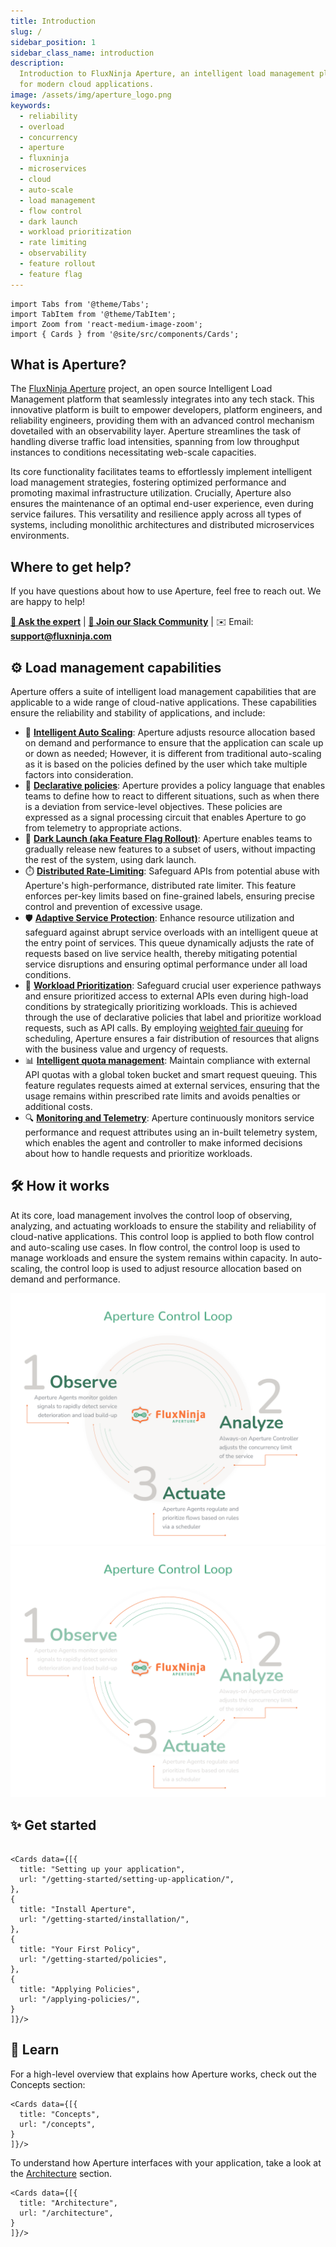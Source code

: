 ```yaml
---
title: Introduction
slug: /
sidebar_position: 1
sidebar_class_name: introduction
description:
  Introduction to FluxNinja Aperture, an intelligent load management platform
  for modern cloud applications.
image: /assets/img/aperture_logo.png
keywords:
  - reliability
  - overload
  - concurrency
  - aperture
  - fluxninja
  - microservices
  - cloud
  - auto-scale
  - load management
  - flow control
  - dark launch
  - workload prioritization
  - rate limiting
  - observability
  - feature rollout
  - feature flag
---
```


```mdx-code-block
import Tabs from '@theme/Tabs';
import TabItem from '@theme/TabItem';
import Zoom from 'react-medium-image-zoom';
import { Cards } from '@site/src/components/Cards';
```

## What is Aperture?

The [FluxNinja Aperture](https://github.com/fluxninja/aperture) project, an open
source Intelligent Load Management platform that seamlessly integrates into any
tech stack. This innovative platform is built to empower developers, platform
engineers, and reliability engineers, providing them with an advanced control
mechanism dovetailed with an observability layer. Aperture streamlines the task
of handling diverse traffic load intensities, spanning from low throughput
instances to conditions necessitating web-scale capacities.

Its core functionality facilitates teams to effortlessly implement intelligent
load management strategies, fostering optimized performance and promoting
maximal infrastructure utilization. Crucially, Aperture also ensures the
maintenance of an optimal end-user experience, even during service failures.
This versatility and resilience apply across all types of systems, including
monolithic architectures and distributed microservices environments.

<!-- vale off -->

## Where to get help?

<!-- vale on -->

If you have questions about how to use Aperture, feel free to reach out. We are
happy to help!

<!-- vale off -->

[**💬 Ask the expert**](https://calendly.com/desaijai/fluxninja-meeting) |
[**👥 Join our Slack Community**](https://join.slack.com/t/fluxninja-aperture/shared_invite/zt-1vm2t2yjb-AG8rzKkB5TpPmqihJB6YYw)
| ✉️ Email: [**support@fluxninja.com**](mailto:support@fluxninja.com)

<!-- vale on -->

## ⚙️ Load management capabilities

Aperture offers a suite of intelligent load management capabilities that are
applicable to a wide range of cloud-native applications. These capabilities
ensure the reliability and stability of applications, and include:

- 🔀
  [**Intelligent Auto Scaling**](./applying-policies/auto-scale/auto-scale.md):
  Aperture adjusts resource allocation based on demand and performance to ensure
  that the application can scale up or down as needed; However, it is different
  from traditional auto-scaling as it is based on the policies defined by the
  user which take multiple factors into consideration.
- 📝 [**Declarative policies**](./concepts/policy/policy.md): Aperture provides
  a policy language that enables teams to define how to react to different
  situations, such as when there is a deviation from service-level objectives.
  These policies are expressed as a signal processing circuit that enables
  Aperture to go from telemetry to appropriate actions.
- 🚀
  [**Dark Launch (aka Feature Flag Rollout)**](./applying-policies/feature-rollout/feature-rollout.md):
  Aperture enables teams to gradually release new features to a subset of users,
  without impacting the rest of the system, using dark launch.
- ⏱️
  [**Distributed Rate-Limiting**](./applying-policies/rate-limiting/rate-limiting.md):
  Safeguard APIs from potential abuse with Aperture's high-performance,
  distributed rate limiter. This feature enforces per-key limits based on
  fine-grained labels, ensuring precise control and prevention of excessive
  usage.
- 🛡️
  [**Adaptive Service Protection**](./applying-policies/service-protection/basic-service-protection.md):
  Enhance resource utilization and safeguard against abrupt service overloads
  with an intelligent queue at the entry point of services. This queue
  dynamically adjusts the rate of requests based on live service health, thereby
  mitigating potential service disruptions and ensuring optimal performance
  under all load conditions.
- 🎯
  [**Workload Prioritization**](./applying-policies/service-protection/workload-prioritization.md):
  Safeguard crucial user experience pathways and ensure prioritized access to
  external APIs even during high-load conditions by strategically prioritizing
  workloads. This is achieved through the use of declarative policies that label
  and prioritize workload requests, such as API calls. By employing
  [weighted fair queuing](https://en.wikipedia.org/wiki/Weighted_fair_queueing)
  for scheduling, Aperture ensures a fair distribution of resources that aligns
  with the business value and urgency of requests.
- 📊
  [**Intelligent quota management**](./applying-policies/quota-scheduler/quota-scheduler.md):
  Maintain compliance with external API quotas with a global token bucket and
  smart request queuing. This feature regulates requests aimed at external
  services, ensuring that the usage remains within prescribed rate limits and
  avoids penalties or additional costs.
- 🔍 [**Monitoring and Telemetry**](./reference/observability/observability.md):
  Aperture continuously monitors service performance and request attributes
  using an in-built telemetry system, which enables the agent and controller to
  make informed decisions about how to handle requests and prioritize workloads.

## 🛠️ How it works

At its core, load management involves the control loop of observing, analyzing,
and actuating workloads to ensure the stability and reliability of cloud-native
applications. This control loop is applied to both flow control and auto-scaling
use cases. In flow control, the control loop is used to manage workloads and
ensure the system remains within capacity. In auto-scaling, the control loop is
used to adjust resource allocation based on demand and performance.

![Aperture Control Loop](assets/img/oaalight.png#gh-light-mode-only)
![Aperture Control Loop](assets/img/oaadark.png#gh-dark-mode-only)

## ✨ Get started

```mdx-code-block

<Cards data={[{
  title: "Setting up your application",
  url: "/getting-started/setting-up-application/",
},
{
  title: "Install Aperture",
  url: "/getting-started/installation/",
},
{
  title: "Your First Policy",
  url: "/getting-started/policies",
},
{
  title: "Applying Policies",
  url: "/applying-policies/",
}
]}/>

```

## 📖 Learn

For a high-level overview that explains how Aperture works, check out the
Concepts section:

```mdx-code-block
<Cards data={[{
  title: "Concepts",
  url: "/concepts",
}
]}/>
```

<!-- vale off -->

To understand how Aperture interfaces with your application, take a look at the
[Architecture](/architecture/architecture.md) section.

```mdx-code-block
<Cards data={[{
  title: "Architecture",
  url: "/architecture",
}
]}/>
```
